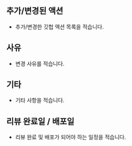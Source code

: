 ## 추가/변경된 액션
- 추가/변경한 깃헙 액션 목록을 적습니다.

## 사유
- 변경 사유를 적습니다.

## 기타
- 기타 사항을 적습니다.

## 리뷰 완료일 / 배포일
- 리뷰 완료 및 배포가 되어야 하는 일정을 적습니다.
